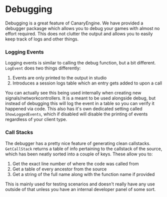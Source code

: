 # Debugging

Debugging is a great feature of CanaryEngine. We have provided a debugger packasge which allows you to debug your games with almost no effort required. This does not clutter the output and allows you to easily keep track of logs and other things.

### Logging Events

Logging events is similar to calling the debug function, but a bit different. `LogEvent` does two things differently:

1. Events are only printed to the output in studio
2. Introduces a session logs table which an entry gets added to upon a call

You can actually see this being used internally when creating new signals/networkcontrollers. It is a meant to be used alongside debug, but instead of debugging this will log the event in a table so you can verify it happened via code. This also has it's own dedicated setting called `ShowLoggedEvents`, which if disabled will disable the printing of events regardless of your client type.

### Call Stacks

The debugger has a pretty nice feature of generating clean callstacks. `GetCallStack` returns a table of info pertaining to the callstack of the source, which has been neatly sorted into a couple of keys. These allow you to:

1. Get the exact line number of where the code was called from
2. Get a table of every ancestor from the source
3. Get a string of the full name along with the function name if provided

This is mainly used for testing scenarios and doesn't really have any use outside of that unless you have an internal developer panel of some sort.